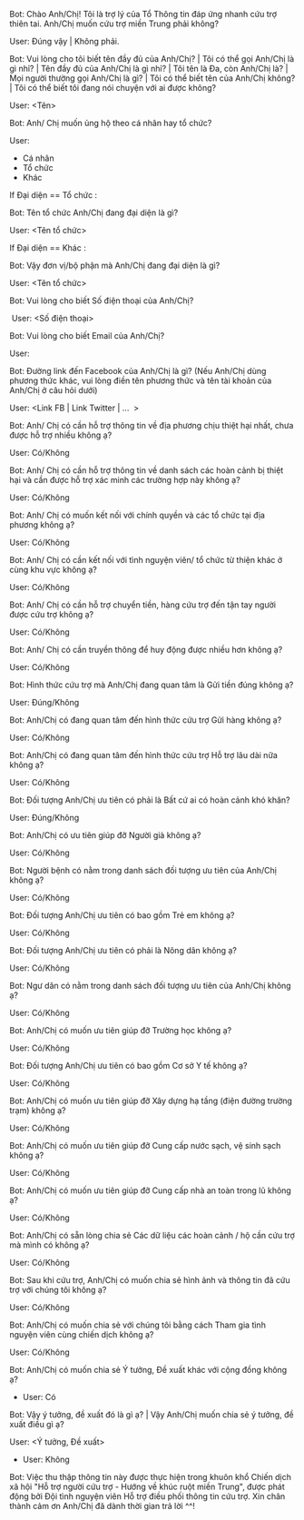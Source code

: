 Bot: Chào Anh/Chị! Tôi là trợ lý của Tổ Thông tin đáp ứng nhanh cứu trợ thiên tai. Anh/Chị muốn cứu trợ miền Trung phải không?

User: Đúng vậy | Không phải.

Bot: Vui lòng cho tôi biết tên đầy đủ của Anh/Chị? | Tôi có thể gọi Anh/Chị là gì nhỉ? | Tên đầy đủ của Anh/Chị là gì nhỉ? | Tôi tên là Đa, còn Anh/Chị là? | Mọi người thường gọi Anh/Chị là gì? | Tôi có thể biết tên của Anh/Chị không? | Tôi có thể biết tôi đang nói chuyện với ai được không?

User: <Tên>

Bot: Anh/ Chị muốn ủng hộ theo cá nhân hay tổ chức?

User:

* Cá nhân
* Tổ chức
* Khác

If Đại diện == Tổ chức :

Bot: Tên tổ chức Anh/Chị đang đại diện là gì?

User: <Tên tổ chức>

If Đại diện == Khác :

Bot: Vậy đơn vị/bộ phận mà Anh/Chị đang đại diện là gì?

User: <Tên tổ chức>

Bot: Vui lòng cho biết Số điện thoại của Anh/Chị?

 User: <Số điện thoại>

Bot: Vui lòng cho biết Email của Anh/Chị?

User: <Email>

Bot: Đường link đến Facebook của Anh/Chị là gì? (Nếu Anh/Chị dùng phương thức khác, vui lòng điền tên phương thức và tên tài khoản của Anh/Chị ở câu hỏi dưới)

User: <Link FB | Link Twitter | ...  >

Bot: Anh/ Chị có cần hỗ trợ thông tin về địa phương chịu thiệt hại nhất, chưa được hỗ trợ nhiều không ạ?

User: Có/Không

Bot: Anh/ Chị có cần hỗ trợ thông tin về danh sách các hoàn cảnh bị thiệt hại và cần được hỗ trợ xác minh các trường hợp này không ạ?

User: Có/Không

Bot: Anh/ Chị có muốn kết nối với chính quyền và các tổ chức tại địa phương không ạ?

User: Có/Không

Bot: Anh/ Chị có cần kết nối với tình nguyện viên/ tổ chức từ thiện khác ở cùng khu vực không ạ?

User: Có/Không

Bot: Anh/ Chị có cần hỗ trợ chuyển tiền, hàng cứu trợ đến tận tay người được cứu trợ không ạ?

User: Có/Không

Bot: Anh/ Chị có cần truyền thông để huy động được nhiều hơn không ạ?

User: Có/Không

Bot: Hình thức cứu trợ mà Anh/Chị đang quan tâm là Gửi tiền đúng không ạ?

User: Đúng/Không

Bot: Anh/Chị có đang quan tâm đến hình thức cứu trợ Gửi hàng không ạ?

User: Có/Không

Bot: Anh/Chị có đang quan tâm đến hình thức cứu trợ Hỗ trợ lâu dài nữa không ạ?

User: Có/Không

Bot: Đối tượng Anh/Chị ưu tiên có phải là Bất cứ ai có hoàn cảnh khó khăn?

User: Đúng/Không

Bot: Anh/Chị có ưu tiên giúp đỡ Người già không ạ?

User: Có/Không

Bot: Người bệnh có nằm trong danh sách đối tượng ưu tiên của Anh/Chị không ạ?

User: Có/Không

Bot: Đối tượng Anh/Chị ưu tiên có bao gồm Trẻ em không ạ?

User: Có/Không

Bot: Đối tượng Anh/Chị ưu tiên có phải là Nông dân không ạ?

User: Có/Không

Bot: Ngư dân có nằm trong danh sách đối tượng ưu tiên của Anh/Chị không ạ?

User: Có/Không

Bot: Anh/Chị có muốn ưu tiên giúp đỡ Trường học không ạ?

User: Có/Không

Bot: Đối tượng Anh/Chị ưu tiên có bao gồm Cơ sở Y tế không ạ?

User: Có/Không

Bot: Anh/Chị có muốn ưu tiên giúp đỡ Xây dựng hạ tầng (điện đường trường trạm) không ạ?

User: Có/Không

Bot: Anh/Chị có muốn ưu tiên giúp đỡ Cung cấp nước sạch, vệ sinh sạch không ạ?

User: Có/Không

Bot: Anh/Chị có muốn ưu tiên giúp đỡ Cung cấp nhà an toàn trong lũ không ạ?

User: Có/Không

Bot: Anh/Chị có sẵn lòng chia sẻ Các dữ liệu các hoàn cảnh / hộ cần cứu trợ mà mình có không ạ?

User: Có/Không

Bot: Sau khi cứu trợ, Anh/Chị có muốn chia sẻ hình ảnh và thông tin đã cứu trợ với chúng tôi không ạ?

User: Có/Không

Bot: Anh/Chị có muốn chia sẻ với chúng tôi bằng cách Tham gia tình nguyện viên cùng chiến dịch không ạ?

User: Có/Không

Bot: Anh/Chị có muốn chia sẻ Ý tưởng, Đề xuất khác với cộng đồng không ạ?

* User: Có

Bot: Vậy ý tưởng, đề xuất đó là gì ạ? | Vậy Anh/Chị muốn chia sẻ ý tưởng, đề xuất điều gì ạ?

User: <Ý tưởng, Đề xuất>

* User: Không

Bot: Việc thu thập thông tin này được thực hiện trong khuôn khổ Chiến dịch xã hội "Hỗ trợ người cứu trợ - Hướng về khúc ruột miền Trung", được phát động bởi Đội tình nguyện viên Hỗ trợ điều phối thông tin cứu trợ. Xin chân thành cảm ơn Anh/Chị đã dành thời gian trả lời ^^!
